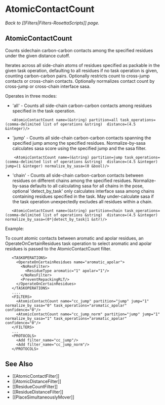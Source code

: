 # AtomicContactCount
*Back to [[Filters|Filters-RosettaScripts]] page.*
## AtomicContactCount

Counts sidechain carbon-carbon contacts among the specified residues under the given distance cutoff.

Iterates across all side-chain atoms of residues specified as packable in the given task operation, defaulting to all residues if no task operation is given, counting carbon-carbon pairs. Optionally restricts count to cross-jump contacts or cross-chain contacts. Optionally normalizes contact count by cross-jump or cross-chain interface sasa.

Operates in three modes:

-   'all' - Counts all side-chain carbon-carbon contacts among residues specified in the task operation.

<!-- -->

       <AtomicContactCount name=(&string) partition=all task_operations=(comma-delimited list of operations &string)  distance=(4.5 &integer)/>

-   'jump' - Counts all side-chain carbon-carbon contacts spanning the specified jump among the specified residues. Normalize-by-sasa calculates sasa score using the specified jump and the sasa filter.

<!-- -->

        <AtomicContactCount name=(&string) partition=jump task_operations=(comma-delimited list of operations &string)  distance=(4.5 &integer) jump=(1 &integer) normalize_by_sasa=(0 &bool)/>

-   'chain' - Counts all side-chain carbon-carbon contacts between residues on different chains among the specified residues. Normalize-by-sasa defaults to all calculating sasa for all chains in the pose, optional 'detect\_by\_task' only calculates interface sasa among chains containing residues specified in the task. May under-calculate sasa if the task operation unexpectedly excludes all residues within a chain.

<!-- -->

       <AtomicContactCount name=(&string) partition=chain task_operations=(comma-delimited list of operations &string)  distance=(4.5 &integer) normalize_by_sasa=(0*|detect_by_task|1 &str)/>

Example:

To count atomic contacts between aromatic and apolar residues, an OperateOnCertainResidues task operation to select aromatic and apolar residues is passed to the AtomicContactCount filter.

       <TASKOPERATIONS>
         <OperateOnCertainResidues name="aromatic_apolar">
           <NoResFilter>
             <ResidueType aromatic="1" apolar="1"/>
           </NoResFilter>
           <PreventRepackingRLT/>
         </OperateOnCertainResidues>
       </TASKOPERATIONS>
       ....
       <FILTERS>
         <AtomicContactCount name="cc_jump" partition="jump" jump="1" normalize_by_sasa="0" task_operations="aromatic_apolar" confidence="0"/>
         <AtomicContactCount name="cc_jump_norm" partition="jump" jump="1" normalize_by_sasa="1" task_operations="aromatic_apolar" confidence="0"/>
       </FILTERS>
       ...
       <PROTOCOLS>
         <Add filter_name="cc_jump"/>
         <Add filter_name="cc_jump_norm"/>
       </PROTOCOLS>

## See Also

* [[AtomicContactFilter]]
* [[AtomicDistanceFilter]]
* [[ResidueCountFilter]]
* [[ResidueDistanceFilter]]
* [[PlaceSimultaneouslyMover]]

